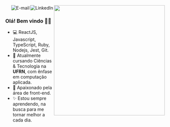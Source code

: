 
<img align="right" src="https://i.imgur.com/P2eHx9l.png" width="350"/>

<a href="[https://www.linkedin.com/in/herlloncardoso](https://github.com/maoiki)">
<img align="right" alt="LinkedIn" src="https://img.shields.io/badge/-Linkedin-blue"/>
</a>

<a href="mailto:julioduarte.dev@gmail.com">
<img align="right" alt="E-mail" src="https://img.shields.io/badge/-Email-red"/>
</a>

<br/>

### Olá! Bem vindo 👋🚀

- 💻 ReactJS, Javascript, TypeScript, Ruby, Nodejs, Jest, Git.
- 📖 Atualmente cursando Ciências & Tecnologia na **UFRN**, com ênfase em computação aplicada.
- 💜  Apaixonado pela área de front-end.
- ✨ Estou sempre aprendendo, na busca para me tornar melhor a cada dia.


